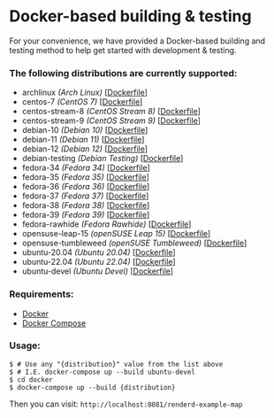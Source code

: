 # Docker-based building & testing

For your convenience, we have provided a Docker-based building and testing method to help get started with development & testing.

### The following distributions are currently supported:

- archlinux _(Arch Linux)_ [[Dockerfile](/docker/archlinux/Dockerfile)]
- centos-7 _(CentOS 7)_ [[Dockerfile](/docker/centos/7/Dockerfile)]
- centos-stream-8 _(CentOS Stream 8)_ [[Dockerfile](/docker/centos/stream/Dockerfile)]
- centos-stream-9 _(CentOS Stream 9)_ [[Dockerfile](/docker/centos/stream/Dockerfile)]
- debian-10 _(Debian 10)_ [[Dockerfile](/docker/debian/Dockerfile)]
- debian-11 _(Debian 11)_ [[Dockerfile](/docker/debian/Dockerfile)]
- debian-12 _(Debian 12)_ [[Dockerfile](/docker/debian/Dockerfile)]
- debian-testing _(Debian Testing)_ [[Dockerfile](/docker/debian/Dockerfile)]
- fedora-34 _(Fedora 34)_ [[Dockerfile](/docker/fedora/Dockerfile)]
- fedora-35 _(Fedora 35)_ [[Dockerfile](/docker/fedora/Dockerfile)]
- fedora-36 _(Fedora 36)_ [[Dockerfile](/docker/fedora/Dockerfile)]
- fedora-37 _(Fedora 37)_ [[Dockerfile](/docker/fedora/Dockerfile)]
- fedora-38 _(Fedora 38)_ [[Dockerfile](/docker/fedora/Dockerfile)]
- fedora-39 _(Fedora 39)_ [[Dockerfile](/docker/fedora/Dockerfile)]
- fedora-rawhide _(Fedora Rawhide)_ [[Dockerfile](/docker/fedora/Dockerfile)]
- opensuse-leap-15 _(openSUSE Leap 15)_ [[Dockerfile](/docker/opensuse/Dockerfile)]
- opensuse-tumbleweed _(openSUSE Tumbleweed)_ [[Dockerfile](/docker/opensuse/Dockerfile)]
- ubuntu-20.04 _(Ubuntu 20.04)_ [[Dockerfile](/docker/ubuntu/Dockerfile)]
- ubuntu-22.04 _(Ubuntu 22.04)_ [[Dockerfile](/docker/ubuntu/Dockerfile)]
- ubuntu-devel _(Ubuntu Devel)_ [[Dockerfile](/docker/ubuntu/Dockerfile)]

### Requirements:

- [Docker](https://docs.docker.com/get-docker/)
- [Docker Compose](https://github.com/docker/compose)

### Usage:

```shell
$ # Use any "{distribution}" value from the list above
$ # I.E. docker-compose up --build ubuntu-devel
$ cd docker
$ docker-compose up --build {distribution}
```

Then you can visit: `http://localhost:8081/renderd-example-map`
